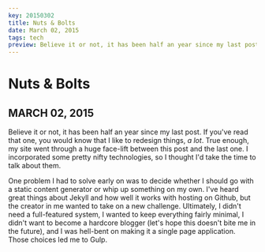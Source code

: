 ```yaml
---
key: 20150302
title: Nuts & Bolts
date: March 02, 2015
tags: tech
preview: Believe it or not, it has been half an year since my last post. If you've read that one, you would know that I like to redesign things, *a lot*. True enough, my site went through a huge face-lift between this post and the last one. I incorporated some pretty nifty technologies, so I thought I'd take the time to talk about them.
---
```


Nuts & Bolts
===
MARCH 02, 2015
---

Believe it or not, it has been half an year since my last post. If you've read that one, you would know that I like to redesign things, *a lot*. True enough, my site went through a huge face-lift between this post and the last one. I incorporated some pretty nifty technologies, so I thought I'd take the time to talk about them.

One problem I had to solve early on was to decide whether I should go with a static content generator or whip up something on my own. I've heard great things about Jekyll and how well it works with hosting on Github, but the creator in me wanted to take on a new challenge. Ultimately, I didn't need a full-featured system, I wanted to keep everything fairly minimal, I didn't want to become a hardcore blogger (let's hope this doesn't bite me in the future), and I was hell-bent on making it a single page application. Those choices led me to Gulp.